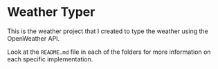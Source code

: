 # Weather Typer
This is the weather project that I created to type the weather using the OpenWeather API. 

Look at the `README.md` file in each of the folders for more information on each specific implementation.
